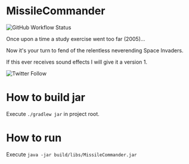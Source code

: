 # MissileCommander
![GitHub Workflow Status](https://img.shields.io/github/workflow/status/kayleethemech/MissileCommander/lintAndBuildJar)

Once upon a time a study exercise went too far (2005)...

Now it's your turn to fend of the relentless neverending Space Invaders.

If this ever receives sound effects I will give it a version 1.

![Twitter Follow](https://img.shields.io/twitter/follow/kayleethemech?style=social) 


# How to build jar
Execute `./gradlew jar` in project root.

# How to run
Execute `java -jar build/libs/MissileCommander.jar`
